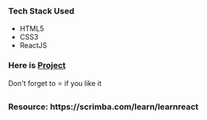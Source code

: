 # 
<h3>Tech Stack Used</h3>
 <ul>
 <li>HTML5</li>
 <li>CSS3</li>
 <li>ReactJS</li>
 </ul>
 
<h3>Here is <a href="">Project</a></h3>
<p>Don't forget to ⭐ if you like it</p>
<h3>Resource: https://scrimba.com/learn/learnreact </h3>


